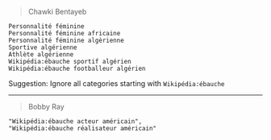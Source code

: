 >Chawki Bentayeb
  ```
Personnalité féminine
Personnalité féminine africaine
Personnalité féminine algèrienne
Sportive algérienne
Athlète algérienne
Wikipédia:ébauche sportif algérien
Wikipédia:ébauche footballeur algérien
 
  ```
Suggestion: Ignore all categories starting with `Wikipédia:ébauche`

***
 >Bobby Ray
  ```
 "Wikipédia:ébauche acteur américain",
 "Wikipédia:ébauche réalisateur américain"
  
  ``` 
